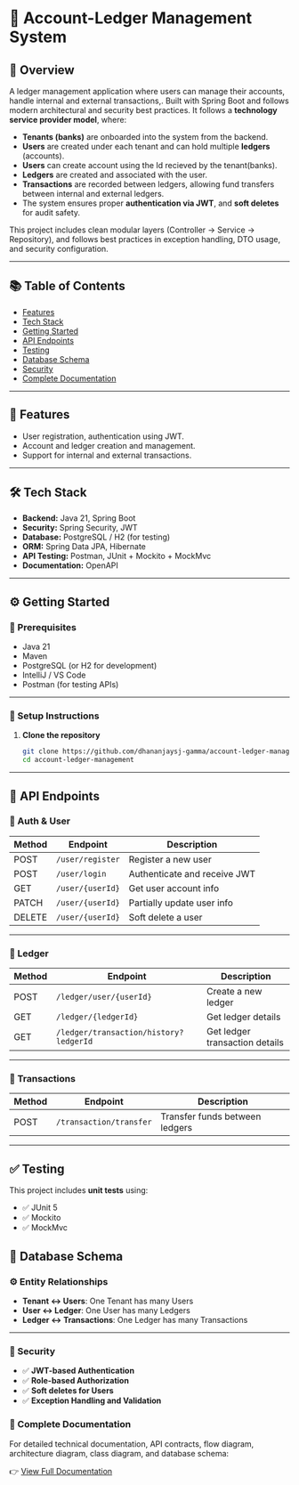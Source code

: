 # 🧾 Account-Ledger Management System

## 📖 Overview

A ledger management application where users can manage their accounts, handle internal and external transactions,. Built with Spring Boot and follows modern architectural and security best practices. It follows a **technology service provider model**, where:

- **Tenants (banks)** are onboarded into the system from the backend.
- **Users** are created under each tenant and can hold multiple **ledgers** (accounts).
- **Users** can create account using the Id recieved by the tenant(banks).
- **Ledgers** are created and associated with the user.
- **Transactions** are recorded between ledgers, allowing fund transfers between internal and external ledgers.
- The system ensures proper **authentication via JWT**, and **soft deletes** for audit safety.

This project includes clean modular layers (Controller → Service → Repository), and follows best practices in exception handling, DTO usage, and security configuration.

---

## 📚 Table of Contents

- [Features](#-features)
- [Tech Stack](#-tech-stack)
- [Getting Started](#-getting-started)
- [API Endpoints](#-api-endpoints)
- [Testing](#-testing)
- [Database Schema](#-database-schema)
- [Security](#-security)
- [Complete Documentation](#-complete-documentation)

---

## 🚀 Features

- User registration, authentication using JWT.
- Account and ledger creation and management.
- Support for internal and external transactions.

---

## 🛠 Tech Stack

- **Backend:** Java 21, Spring Boot
- **Security:** Spring Security, JWT
- **Database:** PostgreSQL / H2 (for testing)
- **ORM:** Spring Data JPA, Hibernate
- **API Testing:** Postman, JUnit + Mockito + MockMvc
- **Documentation:** OpenAPI

---

## ⚙️ Getting Started

### 📌 Prerequisites

- Java 21
- Maven
- PostgreSQL (or H2 for development)
- IntelliJ / VS Code
- Postman (for testing APIs)

---

### 🚀 Setup Instructions

1. **Clone the repository**
   ```bash
   git clone https://github.com/dhananjaysj-gamma/account-ledger-management-application.git
   cd account-ledger-management

---

## 📩 API Endpoints

### 👤 Auth & User

| Method | Endpoint             | Description                    |
|--------|----------------------|--------------------------------|
| POST   | `/user/register`     | Register a new user            |
| POST   | `/user/login`        | Authenticate and receive JWT   |
| GET    | `/user/{userId}`     | Get user account info          |
| PATCH  | `/user/{userId}`     | Partially update user info     |
| DELETE | `/user/{userId}`     | Soft delete a user             |

---

### 📒 Ledger

| Method | Endpoint                                 | Description                      |
|--------|------------------------------------------|----------------------------------|         
| POST   | `/ledger/user/{userId}`                  | Create a new ledger              |
| GET    | `/ledger/{ledgerId}`                     | Get ledger details               |
| GET    | `/ledger/transaction/history?ledgerId`   | Get ledger transaction details   |

---

### 💸 Transactions

| Method | Endpoint                   | Description                        |
|--------|----------------------------|------------------------------------|
| POST   | `/transaction/transfer`   | Transfer funds between ledgers     |


---

## ✅ Testing

This project includes **unit tests** using:

- ✅ JUnit 5  
- ✅ Mockito  
- ✅ MockMvc  

## 🧩 Database Schema

### ⚙️ Entity Relationships

- **Tenant ↔ Users**: One Tenant has many Users  
- **User ↔ Ledger**: One User has many Ledgers  
- **Ledger ↔ Transactions**: One Ledger has many Transactions

---

### 🔐 Security

- ✅ **JWT-based Authentication**  
- ✅ **Role-based Authorization**  
- ✅ **Soft deletes for Users**  
- ✅ **Exception Handling and Validation**

### 📄 Complete Documentation

For detailed technical documentation, API contracts, flow diagram, architecture diagram, class diagram, and database schema:

👉 [View Full Documentation](https://your-domain.com/docs)  
